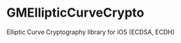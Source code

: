 GMEllipticCurveCrypto
=====================

Elliptic Curve Cryptography library for iOS (ECDSA, ECDH)
